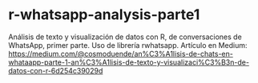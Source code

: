 # r-whatsapp-analysis-parte1
Análisis de texto y visualización de datos con R, de conversaciones de WhatsApp, primer parte. Uso de librería rwhatsapp. Artículo en Medium: https://medium.com/@cosmoduende/an%C3%A1lisis-de-chats-en-whataapp-parte-1-an%C3%A1lisis-de-texto-y-visualizaci%C3%B3n-de-datos-con-r-6d254c39029d
